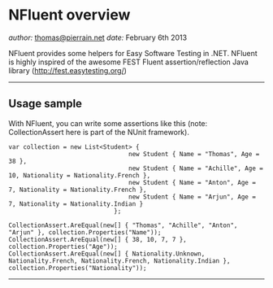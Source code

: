 NFluent overview
==============
*author:* thomas@pierrain.net
*date:* February 6th 2013

NFluent provides some helpers for Easy Software Testing in .NET. NFluent is highly inspired of the awesome FEST Fluent assertion/reflection Java library (http://fest.easytesting.org/)

- - -

Usage sample
------------

With NFluent, you can write some assertions like this (note: CollectionAssert here is part of the NUnit framework).


	var collection = new List<Student> {
                                     new Student { Name = "Thomas", Age = 38 }, 
                                     new Student { Name = "Achille", Age = 10, Nationality = Nationality.French }, 
                                     new Student { Name = "Anton", Age = 7, Nationality = Nationality.French }, 
                                     new Student { Name = "Arjun", Age = 7, Nationality = Nationality.Indian }
                                 };

	CollectionAssert.AreEqual(new[] { "Thomas", "Achille", "Anton", "Arjun" }, collection.Properties("Name"));
	CollectionAssert.AreEqual(new[] { 38, 10, 7, 7 }, collection.Properties("Age"));
	CollectionAssert.AreEqual(new[] { Nationality.Unknown, Nationality.French, Nationality.French, Nationality.Indian }, collection.Properties("Nationality"));

- - -
